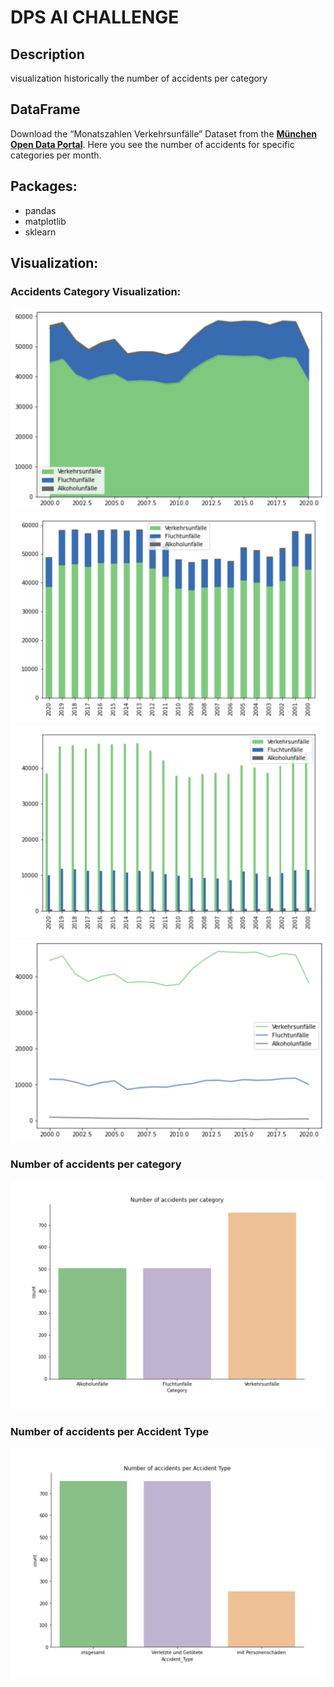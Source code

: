 # DPS AI CHALLENGE

## Description

visualization historically the number of accidents per category

## DataFrame

Download the “Monatszahlen Verkehrsunfälle” Dataset from the <a href="https://www.opengov-muenchen.de/dataset/monatszahlen-verkehrsunfaelle/resource/40094bd6-f82d-4979-949b-26c8dc00b9a7"><b>München Open Data Portal</b></a>. Here you see the number of accidents for specific categories per month.

## Packages:

- pandas
- matplotlib
- sklearn

## Visualization:

### Accidents Category Visualization:

<img src="./images/accidents_category1.svg"/>

<img src="./images/accidents_category2.svg"/>

<img src="./images/accidents_category3.svg"/>

<img src="./images/accidents_category4.svg"/>

### Number of accidents per category

<img src="./images/category.svg"/>

### Number of accidents per Accident Type

<img src="./images/Type.svg"/>
